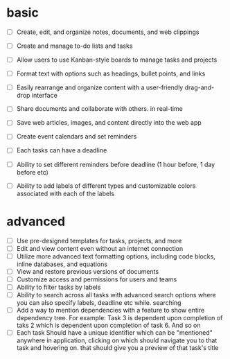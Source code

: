 
# basic 

- [ ] Create, edit, and organize notes, documents, and web clippings
- [ ] Create and manage to-do lists and tasks
- [ ] Allow users to use Kanban-style boards to manage tasks and projects
- [ ] Format text with options such as headings, bullet points, and links
- [ ] Easily rearrange and organize content with a user-friendly drag-and-drop interface
- [ ] Share documents and collaborate with others. in real-time
- [ ] Save web articles, images, and content directly into the web app
- [ ]  Create event calendars and set reminders
- [ ] Each tasks can have a deadline
- [ ] Ability to set different reminders before deadline (1 hour before, 1 day before etc)
- [ ] Ability to add labels of different types and customizable colors associated with each of the labels



# advanced

- [ ] Use pre-designed templates for tasks, projects, and more
- [ ] Edit and view content even without an internet connection
- [ ] Utilize more advanced text formatting options, including code blocks, inline databases, and equations
- [ ] View and restore previous versions of documents
- [ ] Customize access and permissions for users and teams
- [ ] Ability to filter tasks by labels
- [ ] Ability to search across all tasks with advanced search options where you can also specify labels, deadline etc while. searching
- [ ] Add a way to mention dependencies with a feature to show entire dependency tree. For example: Task 3 is dependent upon completion of taks 2 which is dependent upon completion of task 6. And so on
- [ ] Each task Should have a unique identifier which can be "mentioned" anywhere in application, clicking on which should navigate you to that task and hovering on. that should give you a preview of that task's title